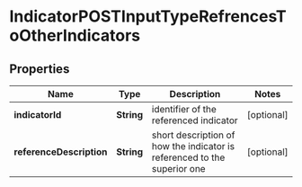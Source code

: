 
# IndicatorPOSTInputTypeRefrencesToOtherIndicators

## Properties
Name | Type | Description | Notes
------------ | ------------- | ------------- | -------------
**indicatorId** | **String** | identifier of the referenced indicator |  [optional]
**referenceDescription** | **String** | short description of how the indicator is referenced to the superior one |  [optional]



